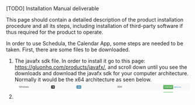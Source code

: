 [TODO] Installation Manual deliverable

This page should contain a detailed description of the product installation procedure and all its steps, including installation of third-party software if thus required for the product to operate. 

In order to use Schedula, the Calendar App, some steps are needed to be taken.
First, there are some files to be downloaded.
1. The javafx sdk file. In order to install it go to this page: https://gluonhq.com/products/javafx/, and scroll down until you see the downloads and download the javafx sdk for your computer architecture. Normally it would be the x64 architecture as seen below.
![sdkjavafx](uploads/6a530c66cdfd5d5328354f2be4c08f8e/sdkjavafx.png)
2. 